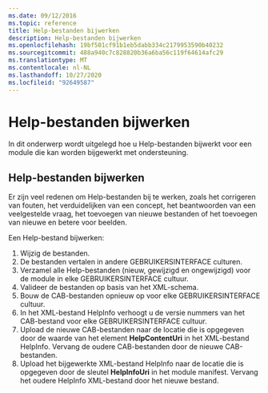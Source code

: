 ```yaml
---
ms.date: 09/12/2016
ms.topic: reference
title: Help-bestanden bijwerken
description: Help-bestanden bijwerken
ms.openlocfilehash: 19bf501cf91b1eb5dabb334c2179953590b40232
ms.sourcegitcommit: 488a940c7c828820b36a6ba56c119f64614afc29
ms.translationtype: MT
ms.contentlocale: nl-NL
ms.lasthandoff: 10/27/2020
ms.locfileid: "92649587"
---
```

# <a name="how-to-update-help-files"></a>Help-bestanden bijwerken

In dit onderwerp wordt uitgelegd hoe u Help-bestanden bijwerkt voor een module die kan worden bijgewerkt met ondersteuning.

## <a name="updating-help-files"></a>Help-bestanden bijwerken

Er zijn veel redenen om Help-bestanden bij te werken, zoals het corrigeren van fouten, het verduidelijken van een concept, het beantwoorden van een veelgestelde vraag, het toevoegen van nieuwe bestanden of het toevoegen van nieuwe en betere voor beelden.

Een Help-bestand bijwerken:

1. Wijzig de bestanden.
1. De bestanden vertalen in andere GEBRUIKERSINTERFACE culturen.
1. Verzamel alle Help-bestanden (nieuw, gewijzigd en ongewijzigd) voor de module in elke GEBRUIKERSINTERFACE cultuur.
1. Valideer de bestanden op basis van het XML-schema.
1. Bouw de CAB-bestanden opnieuw op voor elke GEBRUIKERSINTERFACE cultuur.
1. In het XML-bestand HelpInfo verhoogt u de versie nummers van het CAB-bestand voor elke GEBRUIKERSINTERFACE cultuur.
1. Upload de nieuwe CAB-bestanden naar de locatie die is opgegeven door de waarde van het element **HelpContentUri** in het XML-bestand HelpInfo. Vervang de oudere CAB-bestanden door de nieuwe CAB-bestanden.
1. Upload het bijgewerkte XML-bestand HelpInfo naar de locatie die is opgegeven door de sleutel **HelpInfoUri** in het module manifest. Vervang het oudere HelpInfo XML-bestand door het nieuwe bestand.
